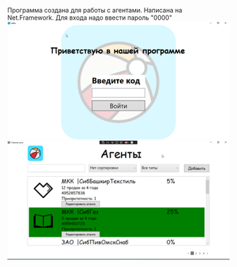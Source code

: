 Программа создана для работы с агентами. Написана на Net.Framework.
Для входа надо ввести пароль "0000"
![Файл не найдена](admin.png)
![Файл не найдена](Main.png)